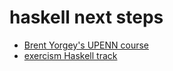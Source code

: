 # haskell next steps
* [Brent Yorgey's UPENN course](http://www.seas.upenn.edu/~cis194/spring13/)
* [exercism Haskell track](http://exercism.io/)
